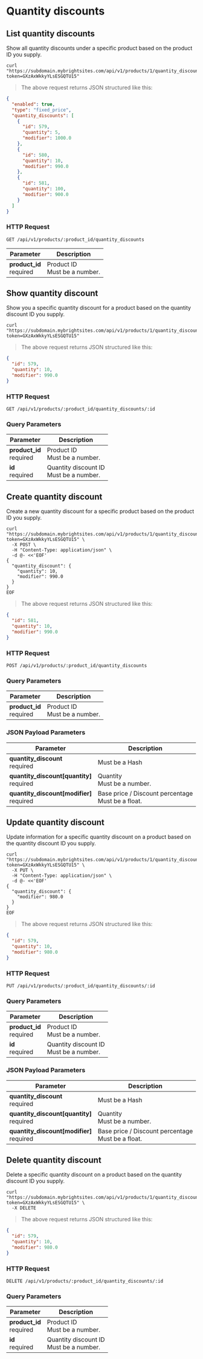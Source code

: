 #  Quantity discounts

## List quantity discounts

Show all quantity discounts under a specific product based on the product ID you supply.

```shell
curl "https://subdomain.mybrightsites.com/api/v1/products/1/quantity_discounts?token=GXzAxWkkyYLsESGQTU15"
```

> The above request returns JSON structured like this:

```json
{
  "enabled": true,
  "type": "fixed_price",
  "quantity_discounts": [
    {
      "id": 579,
      "quantity": 5,
      "modifier": 1000.0
    },
    {
      "id": 580,
      "quantity": 10,
      "modifier": 990.0
    },
    {
      "id": 581,
      "quantity": 100,
      "modifier": 900.0
    }
  ]
}
```

### HTTP Request

`GET /api/v1/products/:product_id/quantity_discounts`

Parameter | Description
--------- | -----------
<div><strong>product_id </strong></div><div> required </div> | <div>Product ID</div><div> Must be a number. </div>

## Show quantity discount

Show you a specific quantity discount for a product based on the quantity discount ID you supply.

```shell
curl "https://subdomain.mybrightsites.com/api/v1/products/1/quantity_discounts/579?token=GXzAxWkkyYLsESGQTU15"
```

> The above request returns JSON structured like this:

```json
{
  "id": 579,
  "quantity": 10,
  "modifier": 990.0
}
```

### HTTP Request

`GET /api/v1/products/:product_id/quantity_discounts/:id`

### Query Parameters

Parameter | Description
--------- | -----------
<div><strong>product_id </strong></div><div> required </div> | <div>Product ID</div><div> Must be a number. </div>
<div><strong>id </strong></div><div> required </div> | <div>Quantity discount ID</div><div> Must be a number. </div>


## Create quantity discount

Create a new quantity discount for a specific product based on the product ID you supply.

```shell
curl "https://subdomain.mybrightsites.com/api/v1/products/1/quantity_discounts?token=GXzAxWkkyYLsESGQTU15" \
  -X POST \
  -H "Content-Type: application/json" \
  -d @- <<'EOF'
{
  "quantity_discount": {
    "quantity": 10,
    "modifier": 990.0
  }
}
EOF
```

> The above request returns JSON structured like this:

```json
{
  "id": 581,
  "quantity": 10,
  "modifier": 990.0
}
```

### HTTP Request

`POST /api/v1/products/:product_id/quantity_discounts`

### Query Parameters

Parameter | Description
--------- | -----------
<div><strong>product_id </strong></div><div> required </div> | <div>Product ID</div><div> Must be a number. </div>


### JSON Payload Parameters

Parameter | Description
--------- | -----------
<div><strong>quantity_discount </strong></div><div> required </div> | <div> Must be a Hash </div>
<div><strong>quantity_discount[quantity] </strong></div><div> required </div> | <div>Quantity</div><div> Must be a number. </div>
<div><strong>quantity_discount[modifier] </strong></div><div> required </div> | <div>Base price / Discount percentage</div><div> Must be a float. </div>


## Update quantity discount

Update information for a specific quantity discount on a product based on the quantity discount ID you supply.

```shell
curl "https://subdomain.mybrightsites.com/api/v1/products/1/quantity_discounts/579?token=GXzAxWkkyYLsESGQTU15" \
  -X PUT \
  -H "Content-Type: application/json" \
  -d @- <<'EOF'
{
  "quantity_discount": {
    "modifier": 980.0
  }
}
EOF
```

> The above request returns JSON structured like this:

```json
{
  "id": 579,
  "quantity": 10,
  "modifier": 980.0
}
```

### HTTP Request

`PUT /api/v1/products/:product_id/quantity_discounts/:id`

### Query Parameters

Parameter | Description
--------- | -----------
<div><strong>product_id </strong></div><div> required </div> | <div>Product ID</div><div> Must be a number. </div>
<div><strong>id </strong></div><div> required </div> | <div>Quantity discount ID</div><div> Must be a number. </div>


### JSON Payload Parameters

Parameter | Description
--------- | -----------
<div><strong>quantity_discount </strong></div><div> required </div> | <div> Must be a Hash </div>
<div><strong>quantity_discount[quantity] </strong></div><div> required </div> | <div>Quantity</div><div> Must be a number. </div>
<div><strong>quantity_discount[modifier] </strong></div><div> required </div> | <div>Base price / Discount percentage</div><div> Must be a float. </div>


## Delete quantity discount

Delete a specific quantity discount on a product based on the quantity discount ID you supply.

```shell
curl "https://subdomain.mybrightsites.com/api/v1/products/1/quantity_discounts/579?token=GXzAxWkkyYLsESGQTU15" \
  -X DELETE
```

> The above request returns JSON structured like this:

```json
{
  "id": 579,
  "quantity": 10,
  "modifier": 980.0
}
```

### HTTP Request

`DELETE /api/v1/products/:product_id/quantity_discounts/:id`

### Query Parameters

Parameter | Description
--------- | -----------
<div><strong>product_id </strong></div><div> required </div> | <div>Product ID</div><div> Must be a number. </div>
<div><strong>id </strong></div><div> required </div> | <div>Quantity discount ID</div><div> Must be a number. </div>


